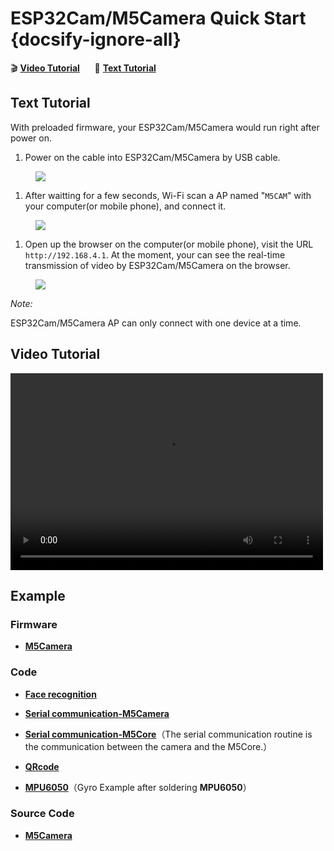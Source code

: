 # ESP32Cam/M5Camera Quick Start {docsify-ignore-all}

:clapper: **[Video Tutorial](#Video-Tutorial)**&nbsp;&nbsp;&nbsp;&nbsp;&nbsp;&nbsp;:memo: **[Text Tutorial](#Text-Tutorial)**

## Text Tutorial

With preloaded firmware, your ESP32Cam/M5Camera would run right after power on.
1. Power on the cable into ESP32Cam/M5Camera by USB cable.

<figure>
    <img src="assets/img/getting_started_pics/get_started_with_unit/ESP32CAM_Terminal.webp">
</figure>


1. After waitting for a few seconds,  Wi-Fi scan a AP named "`M5CAM`" with your computer(or mobile phone), and connect it. 

<figure>
    <img src="assets/img/getting_started_pics/get_started_with_unit/ESP32CAM_M5CAM.webp">
</figure>


1.  Open up the browser on the computer(or mobile phone), visit the URL `http://192.168.4.1`. At the moment, your can see the real-time transmission of video by ESP32Cam/M5Camera on the browser.

<figure>
    <img src="assets/img/getting_started_pics/get_started_with_unit/ESP32CAM_Browser.webp">
</figure>


*Note:*

ESP32Cam/M5Camera AP can only connect with one device at a time.

## Video Tutorial

<video width="500" height="315" controls>
    <source src="https://m5stack.oss-cn-shenzhen.aliyuncs.com/video/LukeVideo/M5stack%20ESP32cam%20VS%20M5Camera%20(PSram)%20%20%20Setup.mp4" type="video/mp4">
</video>

## Example

### Firmware

- **[M5Camera](https://github.com/m5stack/M5Stack-Camera/tree/master/wifi/wifi_ap/firmware/M5Camera)**


### Code

 - **[Face recognition](https://github.com/m5stack/M5Stack-Camera/tree/master/face_recognize/firmware/M5Camera)**
 
 - **[Serial communication-M5Camera](https://github.com/m5stack/M5Stack-Camera/tree/master/uart/firmware/M5Camera)**

 - **[Serial communication-M5Core](https://github.com/m5stack/M5Stack-Camera/tree/master/uart/arduino)**（The serial communication routine is the communication between the camera and the M5Core.）

 - **[QRcode](https://github.com/m5stack/M5Stack-Camera/tree/master/qr)**

 - **[MPU6050](https://github.com/m5stack/M5Stack-Camera/tree/master/mpu6050/firmware/M5Camera)**（Gyro Example after soldering **MPU6050**）
 
### Source Code
 - **[M5Camera](https://github.com/m5stack/M5Stack-Camera)**